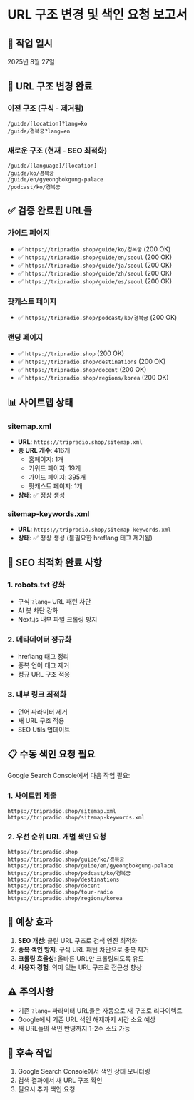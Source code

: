 # URL 구조 변경 및 색인 요청 보고서

## 📅 작업 일시
2025년 8월 27일

## 🔄 URL 구조 변경 완료

### 이전 구조 (구식 - 제거됨)
```
/guide/[location]?lang=ko
/guide/경복궁?lang=en
```

### 새로운 구조 (현재 - SEO 최적화)
```
/guide/[language]/[location]
/guide/ko/경복궁
/guide/en/gyeongbokgung-palace
/podcast/ko/경복궁
```

## ✅ 검증 완료된 URL들

### 가이드 페이지
- ✅ `https://tripradio.shop/guide/ko/경복궁` (200 OK)
- ✅ `https://tripradio.shop/guide/en/seoul` (200 OK)
- ✅ `https://tripradio.shop/guide/ja/seoul` (200 OK)
- ✅ `https://tripradio.shop/guide/zh/seoul` (200 OK)
- ✅ `https://tripradio.shop/guide/es/seoul` (200 OK)

### 팟캐스트 페이지
- ✅ `https://tripradio.shop/podcast/ko/경복궁` (200 OK)

### 랜딩 페이지
- ✅ `https://tripradio.shop` (200 OK)
- ✅ `https://tripradio.shop/destinations` (200 OK)
- ✅ `https://tripradio.shop/docent` (200 OK)
- ✅ `https://tripradio.shop/regions/korea` (200 OK)

## 📊 사이트맵 상태

### sitemap.xml
- **URL**: `https://tripradio.shop/sitemap.xml`
- **총 URL 개수**: 416개
  - 홈페이지: 1개
  - 키워드 페이지: 19개  
  - 가이드 페이지: 395개
  - 팟캐스트 페이지: 1개
- **상태**: ✅ 정상 생성

### sitemap-keywords.xml  
- **URL**: `https://tripradio.shop/sitemap-keywords.xml`
- **상태**: ✅ 정상 생성 (불필요한 hreflang 태그 제거됨)

## 🚀 SEO 최적화 완료 사항

### 1. robots.txt 강화
- 구식 `?lang=` URL 패턴 차단
- AI 봇 차단 강화
- Next.js 내부 파일 크롤링 방지

### 2. 메타데이터 정규화
- hreflang 태그 정리
- 중복 언어 태그 제거
- 정규 URL 구조 적용

### 3. 내부 링크 최적화
- 언어 파라미터 제거
- 새 URL 구조 적용
- SEO Utils 업데이트

## 📋 수동 색인 요청 필요

Google Search Console에서 다음 작업 필요:

### 1. 사이트맵 제출
```
https://tripradio.shop/sitemap.xml
https://tripradio.shop/sitemap-keywords.xml
```

### 2. 우선 순위 URL 개별 색인 요청
```
https://tripradio.shop
https://tripradio.shop/guide/ko/경복궁
https://tripradio.shop/guide/en/gyeongbokgung-palace
https://tripradio.shop/podcast/ko/경복궁
https://tripradio.shop/destinations
https://tripradio.shop/docent
https://tripradio.shop/tour-radio
https://tripradio.shop/regions/korea
```

## 🎯 예상 효과

1. **SEO 개선**: 클린 URL 구조로 검색 엔진 최적화
2. **중복 색인 방지**: 구식 URL 패턴 차단으로 중복 제거
3. **크롤링 효율성**: 올바른 URL만 크롤링되도록 유도
4. **사용자 경험**: 의미 있는 URL 구조로 접근성 향상

## ⚠️ 주의사항

- 기존 `?lang=` 파라미터 URL들은 자동으로 새 구조로 리다이렉트
- Google에서 기존 URL 색인 해제까지 시간 소요 예상
- 새 URL들의 색인 반영까지 1-2주 소요 가능

## 🔄 후속 작업

1. Google Search Console에서 색인 상태 모니터링
2. 검색 결과에서 새 URL 구조 확인
3. 필요시 추가 색인 요청